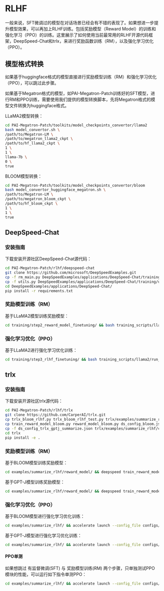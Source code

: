 # RLHF
一般来说，SFT微调过的模型在对话场景已经会有不错的表现了。如果想进一步提升模型效果，可以再加上RLHF训练。包括奖励模型（Reward Model）的训练和强化学习（PPO）的训练。这里展示了如何使用当前最常用的RLHF开源代码框架，DeepSpeed-Chat和trlx，来进行奖励函数训练（RM），以及强化学习优化（PPO）。

## 模型格式转换

如果基于huggingface格式的模型直接进行奖励模型训练（RM）和强化学习优化（PPO），可以跳过此步骤。

如果基于Megatron格式的模型，如PAI-Megatron-Patch训练好的SFT模型，进行RM和PPO训练，需要使用我们提供的模型转换脚本，先将Megatron格式的模型文件转换为huggingface格式。

LLaMA2模型转换：
```bash
cd PAI-Megatron-Patch/toolkits/model_checkpoints_convertor/llama2
bash model_convertor.sh \
/path/to/Megatron-LM \
/path/to/megatron_llama2_ckpt \
/path/to/hf_llama2_ckpt \
1 \
1 \
llama-7b \
0 \
true
```
BLOOM模型转换：
```bash
cd PAI-Megatron-Patch/toolkits/model_checkpoints_convertor/bloom
bash model_convertor_huggingface_megatron.sh \
/path/to/Megatron-LM \
/path/to/megatron_bloom_ckpt \
/path/to/hf_bloom_ckpt \
1 \
1 \
true
```

## DeepSpeed-Chat

### 安装指南

下载安装开源社区DeepSpeed-Chat源代码：
```bash
cd PAI-Megatron-Patch/rlhf/deepspeed-chat
git clone https://github.com/microsoft/DeepSpeedExamples.git
cp -f rm_main.py DeepSpeedExamples/applications/DeepSpeed-Chat/training/step2_reward_model_finetuning/main.py
cp -f utils.py DeepSpeedExamples/applications/DeepSpeed-Chat/training/utils/utils.py
cd DeepSpeedExamples/applications/DeepSpeed-Chat/
pip install -r requirements.txt
```

### 奖励模型训练（RM）
基于LLaMA2模型训练奖励模型：
```bash
cd training/step2_reward_model_finetuning/ && bash training_scripts/llama2/run_llama2_7b.sh
```

### 强化学习优化（PPO）
基于LLaMA2进行强化学习优化训练：
```bash
cd training/step3_rlhf_finetuning/ && bash training_scripts/llama2/run_llama2_7b_lora.sh
```

## trlx

### 安装指南

下载安装开源社区trlx源代码：
```bash
cd PAI-Megatron-Patch/rlhf/trlx
git clone https://github.com/CarperAI/trlx.git
cp trlx_bloom_rlhf.py trlx_bloom_rlhf_test.py trlx/examples/summarize_rlhf/
cp train_reward_model_bloom.py reward_model_bloom.py ds_config_bloom.json trlx/examples/summarize_rlhf/reward_model/
cp -f ds_config_trlx_gptj_summarize.json trlx/examples/summarize_rlhf/configs/
cd trlx
pip install -e .
```

### 奖励模型训练（RM）
基于BLOOM模型训练奖励模型：
```bash
cd examples/summarize_rlhf/reward_model/ && deepspeed train_reward_model_bloom.py
```
基于GPT-J模型训练奖励模型：
```bash
cd examples/summarize_rlhf/reward_model/ && deepspeed train_reward_model_gptj.py
```

### 强化学习优化（PPO）
基于BLOOM模型进行强化学习优化训练：
```bash
cd examples/summarize_rlhf/ && accelerate launch --config_file configs/default_accelerate_config.yaml trlx_bloom_rlhf.py
```
基于GPT-J模型进行强化学习优化训练：
```bash
cd examples/summarize_rlhf/ && accelerate launch --config_file configs/default_accelerate_config.yaml trlx_gptj_text_summarization.py
```

#### PPO单测
如果想跳过 有监督微调(SFT) 与 奖励模型训练(RM) 两个步骤，只单独测试PPO模块的性能，可以运行如下指令单测PPO：
```bash
cd examples/summarize_rlhf/ && accelerate launch --config_file configs/default_accelerate_config.yaml trlx_bloom_rlhf_test.py
```
